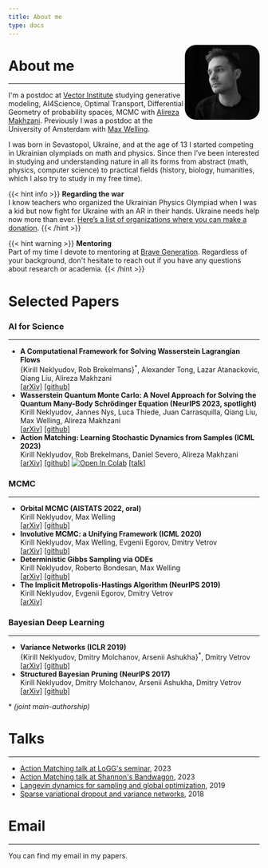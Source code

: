 ```yaml
---
title: About me
type: docs
---
```


<img src="me.jpg" style="width:150px; height: 150px; border-radius: 15%; float: right; padding-right: 0px ">

# About me

---
I'm a postdoc at [Vector Institute](https://vectorinstitute.ai/) studying generative modeling, AI4Science, Optimal Transport, Differential Geometry of probability spaces, MCMC with [Alireza Makhzani](http://alireza.ai). Previously I was a postdoc at the University of Amsterdam with [Max Welling](https://scholar.google.com/citations?user=8200InoAAAAJ). 

I was born in Sevastopol, Ukraine, and at the age of 13 I started competing in Ukrainian olympiads on math and physics. Since then I’ve been interested in studying and understanding nature in all its forms from abstract (math, physics, computer science) to practical fields (history, biology, humanities, which I also try to study in my free time).

{{< hint info >}}
**Regarding the war**\
I know teachers who organized the Ukrainian Physics Olympiad when I was a kid but now fight for Ukraine with an AR in their hands. Ukraine needs help now more than ever. [Here’s a list of organizations where you can make a donation](https://standforukraine.com/).
{{< /hint >}}

{{< hint warning >}}
**Mentoring**\
Part of my time I devote to mentoring at [Brave Generation](https://bravegeneration.org/). Regardless of your background, don't hesitate to reach out if you have any questions about research or academia.
{{< /hint >}}

# Selected Papers
### AI for Science
---
- **A Computational Framework for Solving Wasserstein Lagrangian Flows**\
\{Kirill Neklyudov, Rob Brekelmans\}<sup>*</sup>, Alexander Tong, Lazar Atanackovic,\
Qiang Liu, Alireza Makhzani\
[[arXiv]](https://arxiv.org/abs/2310.10649) [[github]](https://github.com/necludov/wl-mechanics)
- **Wasserstein Quantum Monte Carlo: A Novel Approach for Solving the Quantum Many-Body Schrödinger Equation  (NeurIPS 2023, spotlight)**\
Kirill Neklyudov, Jannes Nys, Luca Thiede, Juan Carrasquilla, Qiang Liu,\
Max Welling, Alireza Makhzani\
[[arXiv]](https://arxiv.org/abs/2307.07050) [[github]](https://github.com/necludov/wqmc)
- **Action Matching: Learning Stochastic Dynamics from Samples (ICML 2023)**\
Kirill Neklyudov, Rob Brekelmans, Daniel Severo, Alireza Makhzani\
[[arXiv]](https://arxiv.org/abs/2210.06662) [[github]](https://github.com/necludov/jam) [![Open In Colab](https://colab.research.google.com/assets/colab-badge.svg)](https://colab.research.google.com/drive/1-vGU7r8rvsA2m0VWQvzfnsn2pUWfOuYL?usp=sharing) [[talk]](https://www.youtube.com/watch?v=35uEI5ryDRQ)
### MCMC
---
- **Orbital MCMC (AISTATS 2022, oral)**\
Kirill Neklyudov, Max Welling\
[[arXiv]](https://arxiv.org/abs/2010.08047) [[github]](https://github.com/necludov/oMCMC)
- **Involutive MCMC: a Unifying Framework  (ICML 2020)**\
Kirill Neklyudov, Max Welling, Evgenii Egorov, Dmitry Vetrov\
[[arXiv]](https://arxiv.org/abs/2006.16653) [[github]](https://github.com/necludov/iMCMC)
- **Deterministic Gibbs Sampling via ODEs**\
Kirill Neklyudov, Roberto Bondesan, Max Welling\
[[arXiv]](https://arxiv.org/abs/2106.10188) [[github]](https://github.com/necludov/continuous-gibbs)
- **The Implicit Metropolis-Hastings Algorithm (NeurIPS 2019)**\
Kirill Neklyudov, Evgenii Egorov, Dmitry Vetrov\
[[arXiv]](https://arxiv.org/abs/1906.03644)

### Bayesian Deep Learning
---
- **Variance Networks (ICLR 2019)**\
\{Kirill Neklyudov, Dmitry Molchanov, Arsenii Ashukha\}<sup>*</sup>, Dmitry Vetrov\
[[arXiv]](https://arxiv.org/abs/1803.03764) [[github]](https://github.com/da-molchanov/variance-networks)
- **Structured Bayesian Pruning (NeurIPS 2017)**\
Kirill Neklyudov, Dmitry Molchanov, Arsenii Ashukha, Dmitry Vetrov\
[[arXiv]](https://arxiv.org/abs/1705.07283) [[github]](https://github.com/necludov/group-sparsity-sbp)

\* *(joint main-authorship)*

# Talks
---
- [Action Matching talk at LoGG's seminar](https://www.youtube.com/watch?v=AdesAB80oRM), 2023
- [Action Matching talk at Shannon's Bandwagon](https://www.youtube.com/watch?v=35uEI5ryDRQ), 2023
- [Langevin dynamics for sampling and global optimization](https://www.youtube.com/watch?v=3-KzIjoFJy4), 2019
- [Sparse variational dropout and variance networks](https://www.youtube.com/watch?v=UFpy4V2ONVY), 2018

# Email
---
You can find my email in my papers.
